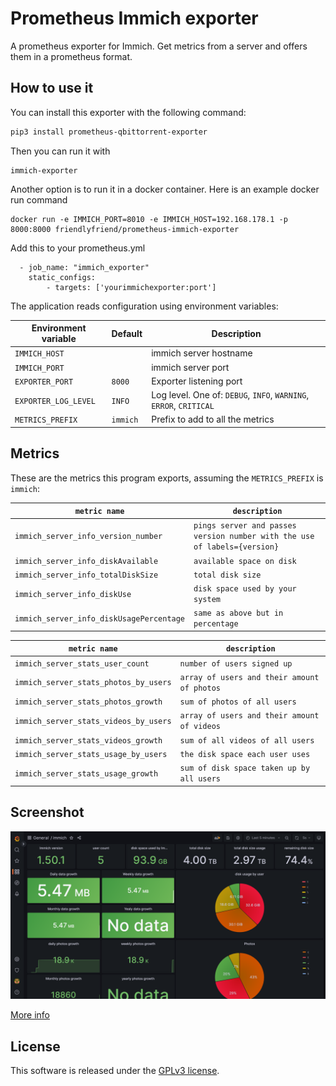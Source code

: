 # Prometheus Immich exporter

A prometheus exporter for Immich. Get metrics from a server and offers them in a prometheus format.


## How to use it

You can install this exporter with the following command:

```bash
pip3 install prometheus-qbittorrent-exporter
```

Then you can run it with

```
immich-exporter
```

Another option is to run it in a docker container. Here is an example docker run command 

```
docker run -e IMMICH_PORT=8010 -e IMMICH_HOST=192.168.178.1 -p 8000:8000 friendlyfriend/prometheus-immich-exporter
```
Add this to your prometheus.yml
```
  - job_name: "immich_exporter"
    static_configs:
        - targets: ['yourimmichexporter:port']
```
The application reads configuration using environment variables:

| Environment variable | Default  | Description                                        |
|----------------------|----------|----------------------------------------------------|
| `IMMICH_HOST`        |          | immich server hostname                            |
| `IMMICH_PORT`        |          | immich server port                                 |
| `EXPORTER_PORT`      | `8000`   | Exporter listening port                            |
| `EXPORTER_LOG_LEVEL` | `INFO`   | Log level. One of: `DEBUG`, `INFO`, `WARNING`, `ERROR`, `CRITICAL` |
| `METRICS_PREFIX`     | `immich` | Prefix to add to all the metrics                   |


## Metrics

These are the metrics this program exports, assuming the `METRICS_PREFIX` is `immich`:


| `metric name`                            | `description`                                                             |
|------------------------------------------|---------------------------------------------------------------------------|
| `immich_server_info_version_number`      | `pings server and passes version number with the use of labels={version}` |     
| `immich_server_info_diskAvailable`       | `available space on disk`                                                 |     
| `immich_server_info_totalDiskSize`       | `total disk size`                                                         |     
| `immich_server_info_diskUse`             | `disk space used by your system`                                          |     
| `immich_server_info_diskUsagePercentage` | `same as above but in percentage`                                         |     
             
| `metric name`                         | `description`                               |
|---------------------------------------|---------------------------------------------|
| `immich_server_stats_user_count`      | `number of users signed up `                |
| `immich_server_stats_photos_by_users` | `array of users and their amount of photos` |
| `immich_server_stats_photos_growth`   | `sum of photos of all users`                |
| `immich_server_stats_videos_by_users` | `array of users and their amount of videos` |
| `immich_server_stats_videos_growth`   | `sum of all videos of all users`            |
| `immich_server_stats_usage_by_users`  | `the disk space each user uses`             |
| `immich_server_stats_usage_growth`    | `sum of disk space taken up by all users`   |
           

## Screenshot

![](./grafana/screenshot.png)

[More info](./grafana/README.md)

## License

This software is released under the [GPLv3 license](LICENSE).
